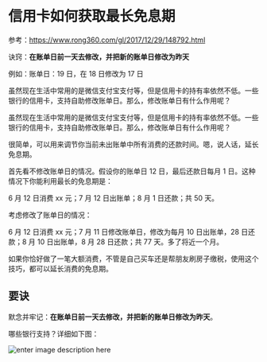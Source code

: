 # 信用卡如何获取最长免息期

参考：<https://www.rong360.com/gl/2017/12/29/148792.html>

诀窍：**在账单日前一天去修改，并把新的账单日修改为昨天**

例如：账单日：19 日，在 18 日修改为 17 日

虽然现在生活中常用的是微信支付宝支付等，但是信用卡的持有率依然不低。一些银行的信用卡，支持自助修改账单日。那么，修改账单日有什么作用呢？

虽然现在生活中常用的是微信支付宝支付等，但是信用卡的持有率依然不低。一些银行的信用卡，支持自助修改账单日。那么，修改账单日有什么作用呢？

很简单，可以用来调节你当前未出账单中所有消费的还款时间。嗯，说人话，延长免息期。

首先看不修改账单日的情况。假设你的账单日 12 日，最后还款日每月 1 日。这种情况下你能利用最长的免息期是：

6 月 12 日消费 xx 元；7 月 12 日出账单；8 月 1 日还款；共 50 天。

考虑修改了账单日的情况：

6 月 12 日消费 xx 元；7 月 11 日修改账单日，修改为每月 10 日出账单，28 日还款；8 月 10 日出账单，8 月 28 日还款；共 77 天。多了将近一个月。

如果你恰好做了一笔大额消费，不管是自己买车还是帮朋友刷房子缴税，使用这个技巧，都可以延长消费的免息期。

## **要诀**

默念并牢记：**在账单日前一天去修改，并把新的账单日修改为昨天**。

哪些银行支持？详细如下图：

![enter image description here](https://ws1.sinaimg.cn/large/006tNbRwgy1fy0mbzjz95j309y0h83zx.jpg)
